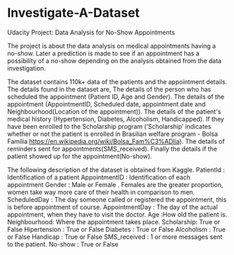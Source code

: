 # Investigate-A-Dataset
Udacity Project: Data Analysis for No-Show Appointments

The project is about the data analysis on medical appointments having a no-show. 
Later a prediction is made to see if an appointment has a possibility of a no-show depending on the analysis obtained from the data investigation.

The dataset contains 110k+ data of the patients and the appointment details. The details found in the dataset are,
The details of the person who has scheduled the appointment (Patient ID, Age and Gender).
The details of the appointment (AppointmentID, Scheduled date, appointment date and Neighbourhood(Location of the appointment)).
The details of the patient's medical history (Hypertension, Diabetes, Alcoholism, Handicapped).
If they have been enrolled to the Scholarship program
 (‘Scholarship’ indicates whether or not the patient is enrolled in Brasilian welfare program - Bolsa Família https://en.wikipedia.org/wiki/Bolsa_Fam%C3%ADlia).
The details of reminders sent for appointments(SMS_received).
Finally the details if the patient showed up for the appointment(No-show).

The following description of the dataset is obtained from Kaggle.
PatientId : Identification of a patient
AppointmentID : Identification of each appointment
Gender : Male or Female . Females are the greater proportion, women take way more care of their health in comparison to men.
ScheduledDay : The day someone called or registered the appointment, this is before appointment of course.
AppointmentDay : The day of the actual appointment, when they have to visit the doctor.
Age :How old the patient is.
Neighbourhood: Where the appointment takes place.
Scholarship: True or False
Hipertension : True or False
Diabetes : True or False
Alcoholism : True or False
Handicap : True or False
SMS_received : 1 or more messages sent to the patient.
No-show : True or False
